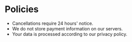 # Policies

- Cancellations require 24 hours' notice.
- We do not store payment information on our servers.
- Your data is processed according to our privacy policy.
